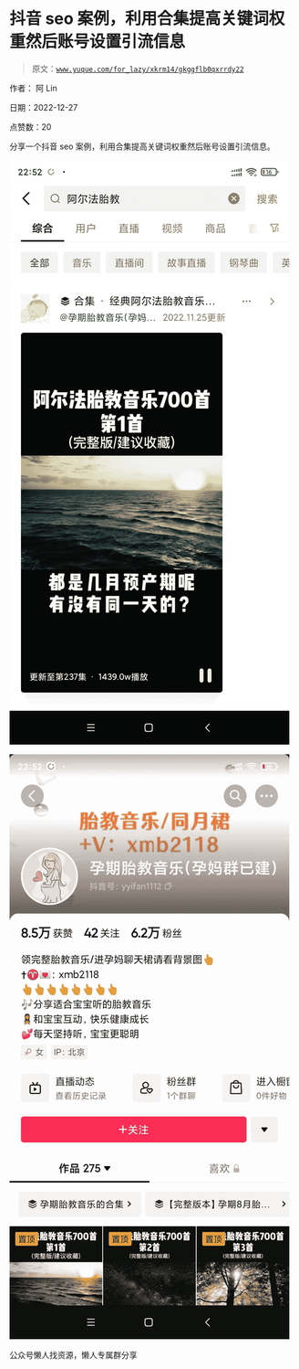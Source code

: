 # 抖音 seo 案例，利用合集提高关键词权重然后账号设置引流信息

> 原文：[`www.yuque.com/for_lazy/xkrm14/gkggflb0qxrrdy22`](https://www.yuque.com/for_lazy/xkrm14/gkggflb0qxrrdy22)



作者： 阿 Lin



日期：2022-12-27



点赞数：20

<ne-hole id="uc07eedd9" data-lake-id="uc07eedd9"><ne-card data-card-name="hr" data-card-type="block" id="rwsjc" data-event-boundary="card">

分享一个抖音 seo 案例，利用合集提高关键词权重然后账号设置引流信息。



<ne-card data-card-name="image" data-card-type="inline" id="Eq2jb" data-event-boundary="card">![](img/303d4b2c4d8f7dd7a4f508c8e51fecc2.png)</ne-card>



<ne-card data-card-name="image" data-card-type="inline" id="UxCJw" data-event-boundary="card">![](img/7f9f9f8eb70a581ee349234703600f58.png)</ne-card>

<ne-hole id="uc06bf400" data-lake-id="uc06bf400"><ne-card data-card-name="hr" data-card-type="block" id="a1GFY" data-event-boundary="card">

公众号懒人找资源，懒人专属群分享

</ne-card></ne-hole></ne-card></ne-hole>